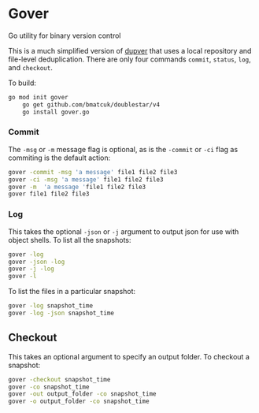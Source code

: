 # Gover
Go utility for binary version control

This is a much simplified version of [dupver](https://github.com/akbarnes/dupver/) that uses a local repository and file-level deduplication. There are only four commands `commit`, `status`, `log`, and `checkout`. 

To build:
``` bash
go mod init gover
    go get github.com/bmatcuk/doublestar/v4
    go install gover.go
```

### Commit
The `-msg` or `-m` message flag is optional, as is the `-commit` or `-ci` flag as commiting is the default action:
``` bash
gover -commit -msg 'a message' file1 file2 file3
gover -ci -msg 'a message' file1 file2 file3
gover -m  'a message 'file1 file2 file3
gover file1 file2 file3
```

### Log
This takes the optional `-json` or `-j` argument to output json for use with object shells. To list all the snapshots:
``` bash
gover -log
gover -json -log
gover -j -log
gover -l
```

To list the files in a particular snapshot:
``` bash
gover -log snapshot_time
gover -log -json snapshot_time
```

## Checkout
This takes an optional argument to specify an output folder. To checkout a snapshot:
``` bash
gover -checkout snapshot_time
gover -co snapshot_time
gover -out output_folder -co snapshot_time
gover -o output_folder -co snapshot_time
```